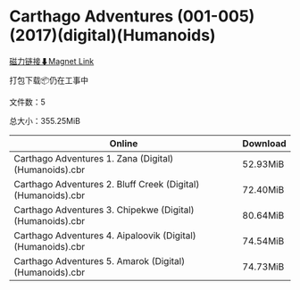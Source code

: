 # Carthago Adventures (001-005)(2017)(digital)(Humanoids)

[磁力链接⬇Magnet Link](magnet:?xt=urn:btih:a558900eb1ff4c0b5385ab63194d7c6e89f198dc&dn=Carthago%20Adventures%20%28001-005%29%282017%29%28digital%29%28Humanoids%29)

打包下载📦仍在工事中

文件数：5

总大小：355.25MiB

Online | Download
--- | ---
Carthago Adventures 1. Zana (Digital) (Humanoids).cbr | 52.93MiB
Carthago Adventures 2. Bluff Creek (Digital) (Humanoids).cbr | 72.40MiB
Carthago Adventures 3. Chipekwe (Digital) (Humanoids).cbr | 80.64MiB
Carthago Adventures 4. Aipaloovik (Digital) (Humanoids).cbr | 74.54MiB
Carthago Adventures 5. Amarok (Digital) (Humanoids).cbr | 74.73MiB